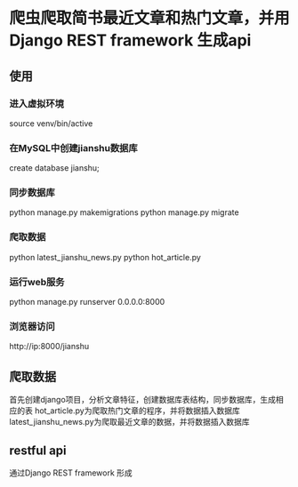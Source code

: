 # 爬虫爬取简书最近文章和热门文章，并用Django REST framework 生成api
## 使用
### 进入虚拟环境
source venv/bin/active
### 在MySQL中创建jianshu数据库
create database jianshu;
### 同步数据库
python manage.py makemigrations
python manage.py migrate
### 爬取数据
python latest_jianshu_news.py
python hot_article.py
### 运行web服务
python manage.py runserver 0.0.0.0:8000
### 浏览器访问
http://ip:8000/jianshu
## 爬取数据
首先创建django项目，分析文章特征，创建数据库表结构，同步数据库，生成相应的表
hot_article.py为爬取热门文章的程序，并将数据插入数据库
latest_jianshu_news.py为爬取最近文章的数据，并将数据插入数据库
## restful api
通过Django REST framework 形成

